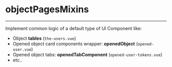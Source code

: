 # objectPagesMixins
---
Implement common logic of a default type of UI Component like:

* Object **tables** (`the-users.vue`)
* Opened object card components wrapper: **openedObject** (`opened-user.vue`)
* Opened object tabs: **openedTabComponent** (`opened-user-tokens.vue`)
* etc..